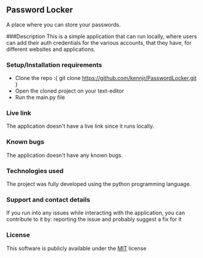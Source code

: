 ## Password Locker
A place where you can store your passwords.

###Description
This is a simple application that can run locally, where users can add their auth credentials for the various accounts, that they have, for different websites and applications.

### Setup/Installation requirements
* Clone the repo :{ git clone https://github.com/kennjr/PasswordLocker.git }
* Open the cloned project on your text-editor
* Run the main.py file

### Live link
The application doesn't have a live link since it runs locally.

### Known bugs
The application doesn't have any known bugs.

### Technologies used
The project was fully developed using the python programming language.

### Support and contact details
If you run into any issues while interacting with the application, you can contribute to it by: reporting the issue and probably suggest a fix for it

### License
This software is publicly available under the [MIT](LICENSE) license